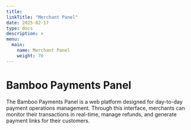 ```yaml
---
title:
linkTitle: "Merchant Panel"
date: 2025-02-17
type: docs
description: >
menu:
  main:
    name: Merchant Panel
    weight: 70
---
```



# Bamboo Payments Panel


The Bamboo Payments Panel is a web platform designed for day-to-day payment operations management. Through this interface, merchants can monitor their transactions in real-time, manage refunds, and generate payment links for their customers.

